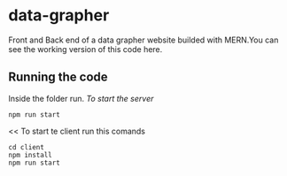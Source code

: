 # data-grapher
Front and Back end of a data grapher website builded with MERN.You can see the working version of this code here.


## Running the code 
Inside the folder run.
*To start the server*
```
npm run start
```

<< To start te client run this comands
```
cd client
npm install
npm run start
```
